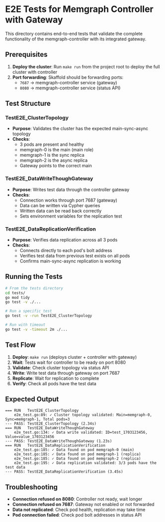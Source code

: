 # E2E Tests for Memgraph Controller with Gateway

This directory contains end-to-end tests that validate the complete functionality of the memgraph-controller with its integrated gateway.

## Prerequisites

1. **Deploy the cluster**: Run `make run` from the project root to deploy the full cluster with controller
2. **Port forwarding**: Skaffold should be forwarding ports:
   - `7687` → memgraph-controller service (gateway)  
   - `8080` → memgraph-controller service (status API)

## Test Structure

### TestE2E_ClusterTopology
- **Purpose**: Validates the cluster has the expected main-sync-async topology
- **Checks**:
  - 3 pods are present and healthy
  - memgraph-0 is the main (main role)
  - memgraph-1 is the sync replica  
  - memgraph-2 is the async replica
  - Gateway points to the correct main

### TestE2E_DataWriteThoughGateway
- **Purpose**: Writes test data through the controller gateway
- **Checks**:
  - Connection works through port 7687 (gateway)
  - Data can be written via Cypher queries
  - Written data can be read back correctly
  - Sets environment variables for the replication test

### TestE2E_DataReplicationVerification  
- **Purpose**: Verifies data replication across all 3 pods
- **Checks**:
  - Connects directly to each pod's bolt address
  - Verifies test data from previous test exists on all pods
  - Confirms main-sync-async replication is working

## Running the Tests

```bash
# From the tests directory
cd tests/
go mod tidy
go test -v ./...

# Run a specific test
go test -v -run TestE2E_ClusterTopology

# Run with timeout
go test -v -timeout 2m ./...
```

## Test Flow

1. **Deploy**: `make run` (deploys cluster + controller with gateway)
2. **Wait**: Tests wait for controller to be ready on port 8080
3. **Validate**: Check cluster topology via status API
4. **Write**: Write test data through gateway on port 7687
5. **Replicate**: Wait for replication to complete
6. **Verify**: Check all pods have the test data

## Expected Output

```
=== RUN   TestE2E_ClusterTopology
    e2e_test.go:89: ✓ Cluster topology validated: Main=memgraph-0, Sync=memgraph-1, Total pods=3
--- PASS: TestE2E_ClusterTopology (2.34s)
=== RUN   TestE2E_DataWriteThoughGateway  
    e2e_test.go:134: ✓ Data write validated: ID=test_1703123456, Value=value_1703123456
--- PASS: TestE2E_DataWriteThoughGateway (1.23s)
=== RUN   TestE2E_DataReplicationVerification
    e2e_test.go:185: ✓ Data found on pod memgraph-0 (main)
    e2e_test.go:185: ✓ Data found on pod memgraph-1 (replica)
    e2e_test.go:185: ✓ Data found on pod memgraph-2 (replica)
    e2e_test.go:195: ✓ Data replication validated: 3/3 pods have the test data
--- PASS: TestE2E_DataReplicationVerification (3.45s)
```

## Troubleshooting

- **Connection refused on 8080**: Controller not ready, wait longer
- **Connection refused on 7687**: Gateway not enabled or not forwarded  
- **Data not replicated**: Check pod health, replication may take time
- **Pod connection failed**: Check pod bolt addresses in status API